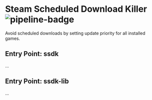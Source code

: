 # Steam Scheduled Download Killer ![pipeline-badge][badge-checks]
Avoid scheduled downloads by setting update priority for all installed games.

## Entry Point: ssdk
...

## Entry Point: ssdk-lib
...

[badge-checks]: https://github.com/vlntnwbr/ssdk/workflows/Tests/badge.svg
